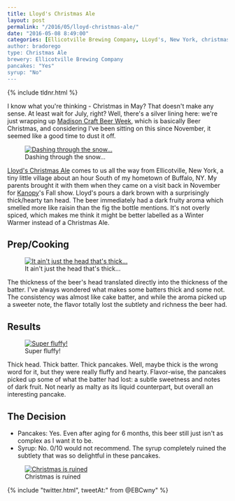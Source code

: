 ```yaml
---
title: Lloyd's Christmas Ale
layout: post
permalink: "/2016/05/lloyd-christmas-ale/"
date: "2016-05-08 8:49:00"
categories: [Ellicotville Brewing Company, LLoyd's, New York, christmas ale, winter warmer, brown ale, craft beer week]
author: bradorego
type: Christmas Ale
brewery: Ellicotville Brewing Company
pancakes: "Yes"
syrup: "No"
---
```


{% include tldnr.html %}

I know what you're thinking - Christmas in May? That doesn't make any sense. At least wait for July, right? Well, there's a silver lining here: we're just wrapping up <a href="http://madbeerweek.com" target="_blank">Madison Craft Beer Week</a>, which is basically Beer Christmas, and considering I've been sitting on this since November, it seemed like a good time to dust it off.

<figure class="imageWrap">
  <a href="{{ site.url }}/assets/full/ellicotville-christmas/beer.jpg" target="_blank">
    <img src="{{ site.url }}/assets/compressed/ellicotville-christmas/beer.jpg" alt="Dashing through the snow..." />
  </a>
  <figcaption>
    Dashing through the snow...
  </figcaption>
</figure>

<a href="http://www.beeradvocate.com/beer/profile/692/147837/" target="_blank">Lloyd's Christmas Ale</a> comes to us all the way from Ellicotville, New York, a tiny little village about an hour South of my hometown of Buffalo, NY. My parents brought it with them when they came on a visit back in November for <a href="http://kanopydance.org" target="_blank">Kanopy</a>'s Fall show. Lloyd's pours a dark brown with a surprisingly thick/hearty tan head. The beer immediately had a dark fruity aroma which smelled more like raisin than the fig the bottle mentions. It's not overly spiced, which makes me think it might be better labelled as a Winter Warmer instead of a Christmas Ale.

## Prep/Cooking

<figure class="imageWrap">
  <a href="{{ site.url }}/assets/full/ellicotville-christmas/batter.jpg" target="_blank">
    <img src="{{ site.url }}/assets/compressed/ellicotville-christmas/batter.jpg" alt="It ain't just the head that's thick..." />
  </a>
  <figcaption>
    It ain't just the head that's thick...
  </figcaption>
</figure>

The thickness of the beer's head translated directly into the thickness of the batter. I've always wondered what makes some batters thick and some not. The consistency was almost like cake batter, and while the aroma picked up a sweeter note, the flavor totally lost the subtlety and richness the beer had.

## Results

<figure class="imageWrap">
  <a href="{{ site.url }}/assets/full/ellicotville-christmas/pancakes.jpg" target="_blank">
    <img src="{{ site.url }}/assets/compressed/ellicotville-christmas/pancakes.jpg" alt="Super fluffy!" />
  </a>
  <figcaption>
    Super fluffy!
  </figcaption>
</figure>

Thick head. Thick batter. Thick pancakes. Well, maybe thick is the wrong word for it, but they were really fluffy and hearty. Flavor-wise, the pancakes picked up some of what the batter had lost: a subtle sweetness and notes of dark fruit. Not nearly as malty as its liquid counterpart, but overall an interesting pancake.

## The Decision

* Pancakes: Yes. Even after aging for 6 months, this beer still just isn't as complex as I want it to be.
* Syrup: No. 0/10 would not recommend. The syrup completely ruined the subtlety that was so delightful in these pancakes.

<figure class="imageWrap">
  <a href="{{ site.url }}/assets/full/ellicotville-christmas/syrup.jpg" target="_blank">
    <img src="{{ site.url }}/assets/compressed/ellicotville-christmas/syrup.jpg" alt="Christmas is ruined" />
  </a>
  <figcaption>
    Christmas is ruined
  </figcaption>
</figure>

{% include "twitter.html", tweetAt:" from @EBCwny" %}

